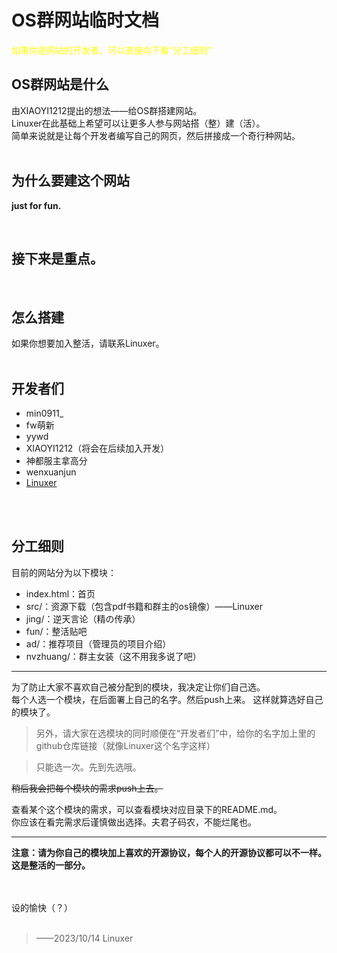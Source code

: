 # OS群网站临时文档

<font color="yellow">如果你是网站的开发者，可以直接向下看“分工细则”</font>

## OS群网站是什么
由XIAOYI1212提出的想法——给OS群搭建网站。
<br>
Linuxer在此基础上希望可以让更多人参与网站搭（整）建（活）。
<br>
简单来说就是让每个开发者编写自己的网页，然后拼接成一个奇行种网站。
<br><br>

## 为什么要建这个网站

**just for fun.**

<br>

## 接下来是重点。

<br>

## 怎么搭建
如果你想要加入整活，请联系Linuxer。
<br><br>

## 开发者们
* min0911_
* fw萌新
* yywd
* XIAOYI1212（将会在后续加入开发）
* 神都服主拿高分
* wenxuanjun
* [Linuxer](https://github.com/CLimber-Rong)

<br><br>


## 分工细则
目前的网站分为以下模块：
<br>
* index.html：首页
* src/：资源下载（包含pdf书籍和群主的os镜像）——Linuxer
* jing/：逆天言论（精の传承）
* fun/：整活贴吧
* ad/：推荐项目（管理员的项目介绍）
* nvzhuang/：群主女装（这不用我多说了吧）

****

为了防止大家不喜欢自己被分配到的模块，我决定让你们自己选。
<br>
每个人选一个模块，在后面署上自己的名字。然后push上来。
这样就算选好自己的模块了。

> 另外，请大家在选模块的同时顺便在“开发者们”中，给你的名字加上里的github仓库链接（就像Linuxer这个名字这样）

> 只能选一次。先到先选哦。

~~稍后我会把每个模块的需求push上去。~~

查看某个这个模块的需求，可以查看模块对应目录下的README.md。
<br>
你应该在看完需求后谨慎做出选择。夫君子码农，不能烂尾也。

****

**注意：请为你自己的模块加上喜欢的开源协议，每个人的开源协议都可以不一样。这是整活的一部分。**

<br><br>
设的愉快（？）
<br><br>

> ——2023/10/14 Linuxer